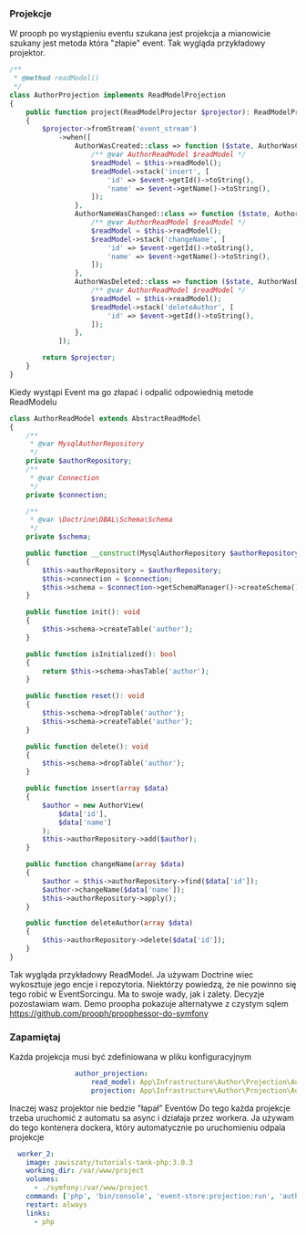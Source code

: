 ### Projekcje 
W prooph po wystąpieniu eventu szukana jest projekcja a mianowicie szukany jest metoda która "złapie" event. Tak wygląda przykładowy projektor.
```php
/**
 * @method readModel()
 */
class AuthorProjection implements ReadModelProjection
{
    public function project(ReadModelProjector $projector): ReadModelProjector
    {
        $projector->fromStream('event_stream')
            ->when([
                AuthorWasCreated::class => function ($state, AuthorWasCreated $event) {
                    /** @var AuthorReadModel $readModel */
                    $readModel = $this->readModel();
                    $readModel->stack('insert', [
                        'id' => $event->getId()->toString(),
                        'name' => $event->getName()->toString(),
                    ]);
                },
                AuthorNameWasChanged::class => function ($state, AuthorNameWasChanged $event) {
                    /** @var AuthorReadModel $readModel */
                    $readModel = $this->readModel();
                    $readModel->stack('changeName', [
                        'id' => $event->getId()->toString(),
                        'name' => $event->getName()->toString(),
                    ]);
                },
                AuthorWasDeleted::class => function ($state, AuthorWasDeleted $event) {
                    /** @var AuthorReadModel $readModel */
                    $readModel = $this->readModel();
                    $readModel->stack('deleteAuthor', [
                        'id' => $event->getId()->toString(),
                    ]);
                },
            ]);

        return $projector;
    }
}
```
Kiedy wystąpi Event ma go złapać i odpalić odpowiednią metode ReadModelu
```php
class AuthorReadModel extends AbstractReadModel
{
    /**
     * @var MysqlAuthorRepository
     */
    private $authorRepository;
    /**
     * @var Connection
     */
    private $connection;

    /**
     * @var \Doctrine\DBAL\Schema\Schema
     */
    private $schema;

    public function __construct(MysqlAuthorRepository $authorRepository, Connection $connection)
    {
        $this->authorRepository = $authorRepository;
        $this->connection = $connection;
        $this->schema = $connection->getSchemaManager()->createSchema();
    }

    public function init(): void
    {
        $this->schema->createTable('author');
    }

    public function isInitialized(): bool
    {
        return $this->schema->hasTable('author');
    }

    public function reset(): void
    {
        $this->schema->dropTable('author');
        $this->schema->createTable('author');
    }

    public function delete(): void
    {
        $this->schema->dropTable('author');
    }

    public function insert(array $data)
    {
        $author = new AuthorView(
            $data['id'],
            $data['name']
        );
        $this->authorRepository->add($author);
    }

    public function changeName(array $data)
    {
        $author = $this->authorRepository->find($data['id']);
        $author->changeName($data['name']);
        $this->authorRepository->apply();
    }

    public function deleteAuthor(array $data)
    {
        $this->authorRepository->delete($data['id']);
    }
}
```
Tak wygląda przykładowy ReadModel. 
Ja używam Doctrine wiec wykosztuje jego encje i repozytoria. Niektórzy powiedzą, że nie powinno się tego robić w EventSorcingu. Ma to swoje wady, jak i zalety. Decyzje pozostawiam wam. Demo proopha pokazuje alternatywe z czystym sqlem https://github.com/prooph/proophessor-do-symfony
### Zapamiętaj
Każda projekcja musi być zdefiniowana w pliku konfiguracyjnym 
```yaml
                author_projection:
                    read_model: App\Infrastructure\Author\Projection\AuthorReadModel
                    projection: App\Infrastructure\Author\Projection\AuthorProjection
```
Inaczej wasz projektor nie bedzie "łapał" Eventów
Do tego każda projekcje trzeba uruchomić z automatu sa async i działaja przez workera.
Ja używam do tego kontenera dockera, który automatycznie po uruchomieniu odpala projekcje
```yaml
  worker_2:
    image: zawiszaty/tutorials-tank-php:3.0.3
    working_dir: /var/www/project
    volumes:
      - ./symfony:/var/www/project
    command: ['php', 'bin/console', 'event-store:projection:run', 'author_projection']
    restart: always
    links:
      - php
```